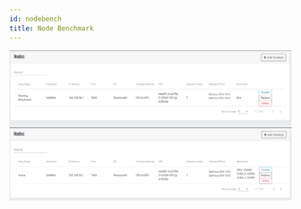 ```yaml
---
id: nodebench
title: Node Benchmark
---
```

![nodes](assets/gswizard/node.PNG)
![benchmark](assets/gswizard/benchmark_complete.PNG)